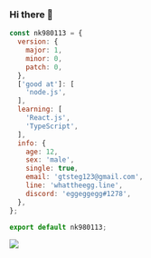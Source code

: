 ### Hi there 👋

```js
const nk980113 = {
  version: {
    major: 1,
    minor: 0,
    patch: 0,
  },
  ['good at']: [
    'node.js',
  ],
  learning: [
    'React.js',
    'TypeScript',
  ],
  info: {
    age: 12,
    sex: 'male',
    single: true,
    email: 'gtsteg123@gmail.com',
    line: 'whattheegg.line',
    discord: 'eggeggegg#1278',
  },
};

export default nk980113;
```
![](https://github-profile-summary-cards.vercel.app/api/cards/profile-details?username=nk980113&theme=monokai)

<!--
**nk980113/nk980113** is a ✨ _special_ ✨ repository because its `README.md` (this file) appears on your GitHub profile.

Here are some ideas to get you started:

- 🔭 I’m currently working on ...
- 🌱 I’m currently learning ...
- 👯 I’m looking to collaborate on ...
- 🤔 I’m looking for help with ...
- 💬 Ask me about ...
- 📫 How to reach me: ...
- 😄 Pronouns: ...
- ⚡ Fun fact: ...
-->

